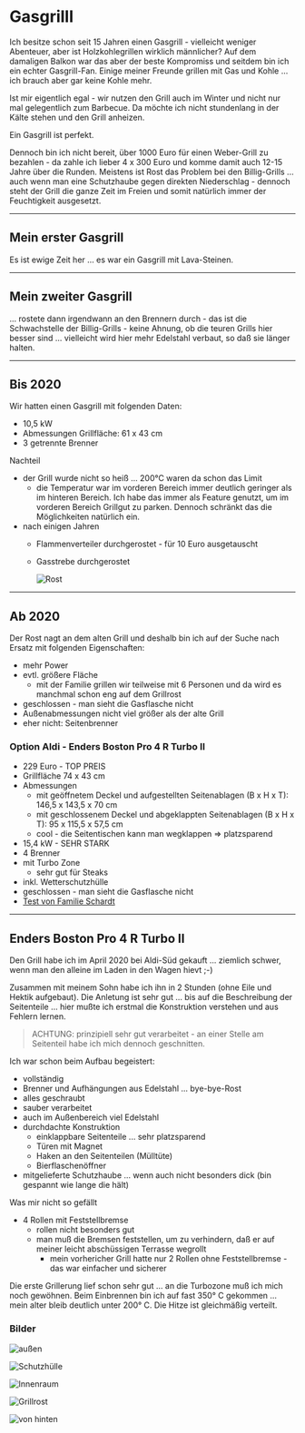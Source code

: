 # Gasgrilll

Ich besitze schon seit 15 Jahren einen Gasgrill - vielleicht weniger Abenteuer, aber ist Holzkohlegrillen wirklich männlicher? Auf dem damaligen Balkon war das aber der beste Kompromiss und seitdem bin ich ein echter Gasgrill-Fan. Einige meiner Freunde grillen mit Gas und Kohle ... ich brauch aber gar keine Kohle mehr.

Ist mir eigentlich egal - wir nutzen den Grill auch im Winter und nicht nur mal gelegentlich zum Barbecue. Da möchte ich nicht stundenlang in der Kälte stehen und den Grill anheizen.

Ein Gasgrill ist perfekt.

Dennoch bin ich nicht bereit, über 1000 Euro für einen Weber-Grill zu bezahlen - da zahle ich lieber 4 x 300 Euro und komme damit auch 12-15 Jahre über die Runden. Meistens ist Rost das Problem bei den Billig-Grills ... auch wenn man eine Schutzhaube gegen direkten Niederschlag - dennoch steht der Grill die ganze Zeit im Freien und somit natürlich immer der Feuchtigkeit ausgesetzt.

---

## Mein erster Gasgrill

Es ist ewige Zeit her ... es war ein Gasgrill mit Lava-Steinen.

---

## Mein zweiter Gasgrill

... rostete dann irgendwann an den Brennern durch - das ist die Schwachstelle der Billig-Grills - keine Ahnung, ob die teuren Grills hier besser sind ... vielleicht wird hier mehr Edelstahl verbaut, so daß sie länger halten.

---

## Bis 2020

Wir hatten einen Gasgrill mit folgenden Daten:

* 10,5 kW
* Abmessungen Grillfläche: 61 x 43 cm
* 3 getrennte Brenner

Nachteil

* der Grill wurde nicht so heiß ... 200°C waren da schon das Limit
  * die Temperatur war im vorderen Bereich immer deutlich geringer als im hinteren Bereich. Ich habe das immer als Feature genutzt, um im vorderen Bereich Grillgut zu parken. Dennoch schränkt das die Möglichkeiten natürlich ein.
* nach einigen Jahren
  * Flammenverteiler durchgerostet - für 10 Euro ausgetauscht
  * Gasstrebe durchgerostet

    ![Rost](images/outdoor-grill-verrostet.png)

---

## Ab 2020

Der Rost nagt an dem alten Grill und deshalb bin ich auf der Suche nach Ersatz mit folgenden Eigenschaften:

* mehr Power
* evtl. größere Fläche
  * mit der Familie grillen wir teilweise mit 6 Personen und da wird es manchmal schon eng auf dem Grillrost
* geschlossen - man sieht die Gasflasche nicht
* Außenabmessungen nicht viel größer als der alte Grill
* eher nicht: Seitenbrenner

### Option Aldi - Enders Boston Pro 4 R Turbo II

* 229 Euro - TOP PREIS
* Grillfläche 74 x 43 cm
* Abmessungen
  * mit geöffnetem Deckel und aufgestellten Seitenablagen (B x H x T): 146,5 x 143,5 x 70 cm
  * mit geschlossenem Deckel und abgeklappten Seitenablagen (B x H x T): 95 x 115,5 x 57,5 cm
  * cool - die Seitentischen kann man wegklappen => platzsparend
* 15,4 kW - SEHR STARK
* 4 Brenner
* mit Turbo Zone
  * sehr gut für Steaks
* inkl. Wetterschutzhülle
* geschlossen - man sieht die Gasflasche nicht
* [Test von Familie Schardt](http://familietestet.de/gassgrill-enders-boston-pro-4-turbo-ii-von-aldi-sued/)

---

## Enders Boston Pro 4 R Turbo II

Den Grill habe ich im April 2020 bei Aldi-Süd gekauft ... ziemlich schwer, wenn man den alleine im Laden in den Wagen hievt ;-)

Zusammen mit meinem Sohn habe ich ihn in 2 Stunden (ohne Eile und Hektik aufgebaut). Die Anletung ist sehr gut ... bis auf die Beschreibung der Seitenteile ... hier mußte ich erstmal die Konstruktion verstehen und aus Fehlern lernen.

> ACHTUNG: prinzipiell sehr gut verarbeitet - an einer Stelle am Seitenteil habe ich mich dennoch geschnitten.

Ich war schon beim Aufbau begeistert:

* vollständig
* Brenner und Aufhängungen aus Edelstahl ... bye-bye-Rost
* alles geschraubt
* sauber verarbeitet
* auch im Außenbereich viel Edelstahl
* durchdachte Konstruktion
  * einklappbare Seitenteile ... sehr platzsparend
  * Türen mit Magnet
  * Haken an den Seitenteilen (Mülltüte)
  * Bierflaschenöffner
* mitgelieferte Schutzhaube ... wenn auch nicht besonders dick (bin gespannt wie lange die hält)

Was mir nicht so gefällt

* 4 Rollen mit Feststellbremse
  * rollen nicht besonders gut
  * man muß die Bremsen feststellen, um zu verhindern, daß er auf meiner leicht abschüssigen Terrasse wegrollt
    * mein vorhericher Grill hatte nur 2 Rollen ohne Feststellbremse - das war einfacher und sicherer

Die erste Grillerung lief schon sehr gut ... an die Turbozone muß ich mich noch gewöhnen. Beim Einbrennen bin ich auf fast 350° C gekommen ... mein alter bleib deutlich unter 200° C. Die Hitze ist gleichmäßig verteilt.

### Bilder

![außen](images/enders-boston.jpg)

![Schutzhülle](images/enders-boston-hülle.jpg)

![Innenraum](images/enders-boston-innenraum.jpg)

![Grillrost](images/enders-boston-grillrost.jpg)

![von hinten](images/enders-boston-hinten.jpg)
